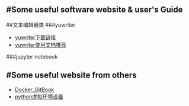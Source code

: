 #Some useful software website & user's Guide
----

##文本编辑器类
###yuwriter
- [yuwriter下载链接](yuwriter下载链接 "https://ivarptr.github.io/yu-writer.site/ ")
- [yuwriter使用文档推荐](yuwriter使用文档推荐 "https://sspai.com/post/40449")

###jupyter notebook







#Some useful website from others
----
- [Docker_GitBook](Docker_GitBook "https://yeasy.gitbooks.io/docker_practice/content/") 
- [python虚拟环境设置](python虚拟环境设置 "https://chenyuelong.gitbooks.io/steps2bioinformatics/content/language/python.html ")